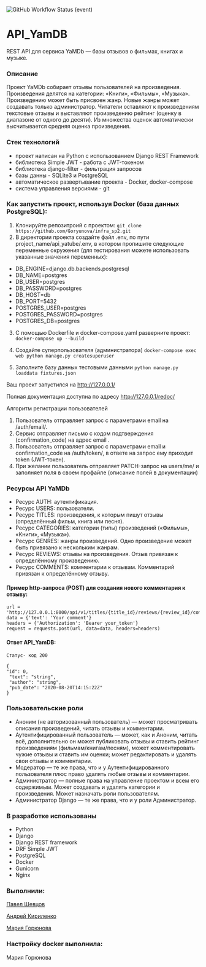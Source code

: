 ![GitHub Workflow Status (event)](https://github.com/Goryunova/yamdb_final/actions/workflows/yamdb_workflow.yaml/badge.svg)

# API_YamDB

REST API для сервиса YaMDb — базы отзывов о фильмах, книгах и музыке.

### Описание

Проект YaMDb собирает отзывы пользователей на произведения. Произведения делятся на категории: «Книги», «Фильмы», «Музыка». Произведению может быть присвоен жанр. Новые жанры может создавать только администратор. Читатели оставляют к произведениям текстовые отзывы и выставляют произведению рейтинг (оценку в диапазоне от одного до десяти). Из множества оценок автоматически высчитывается средняя оценка произведения.

### Стек технологий

* проект написан на Python с использованием Django REST Framework
* библиотека Simple JWT - работа с JWT-токеном
* библиотека django-filter - фильтрация запросов
* базы данны - SQLite3 и PostgreSQL
* автоматическое развертывание проекта - Docker, docker-compose
* система управления версиями - git

### Как запустить проект, используя Docker (база данных PostgreSQL):

1. Клонируйте репозитроий с проектом:
    `git clone https://github.com/Goryunova/infra_sp2.git`
2. В директории проекта создайте файл .env, по пути project_name/api_yatube/.env, в котором пропишите следующие переменные окружения (для тестирования можете использовать указанные значения переменных):
* DB_ENGINE=django.db.backends.postgresql
* DB_NAME=postgres
* DB_USER=postgres
* DB_PASSWORD=postgres
* DB_HOST=db
* DB_PORT=5432
* POSTGRES_USER=postgres
* POSTGRES_PASSWORD=postgres
* POSTGRES_DB=postgres
3. С помощью Dockerfile и docker-compose.yaml разверните проект:
      `docker-compose up --build`
      
4. Создайте суперпользователя (администратора)
      `docker-compose exec web python manage.py createsuperuser`
5. Заполните базу данных тестовыми данными
      `python manage.py loaddata fixtures.json`


Ваш проект запустился на http://127.0.0.1/

Полная документация доступна по адресу http://127.0.0.1/redoc/



Алгоритм регистрации пользователей

1. Пользователь отправляет запрос с параметрами email на /auth/email/.
2. Сервис отправляет письмо с кодом подтверждения (confirmation_code) на адрес email .
3. Пользователь отправляет запрос с параметрами email и confirmation_code на /auth/token/, в ответе на запрос ему приходит token (JWT-токен).
4. При желании пользователь отправляет PATCH-запрос на users/me/ и заполняет поля в своем профайле (описание полей в документации)

### Ресурсы API YaMDb

* Ресурс AUTH: аутентификация.
* Ресурс USERS: пользователи.
* Ресурс TITLES: произведения, к которым пишут отзывы (определённый фильм, книга или песня).
* Ресурс CATEGORIES: категории (типы) произведений («Фильмы», «Книги», «Музыка»).
* Ресурс GENRES: жанры произведений. Одно произведение может быть привязано к нескольким жанрам.
* Ресурс REVIEWS: отзывы на произведения. Отзыв привязан к определённому произведению.
* Ресурс COMMENTS: комментарии к отзывам. Комментарий привязан к определённому отзыву.

#### Пример http-запроса (POST) для создания нового комментария к отзыву:

    url = 'http://127.0.0.1:8000/api/v1/titles/{title_id}/reviews/{review_id}/comments/'
    data = {'text': 'Your comment'}
    headers = {'Authorization': 'Bearer your_token'}
    request = requests.post(url, data=data, headers=headers)

#### Ответ API_YamDB:

    Статус- код 200
    
    {
    "id": 0,
     "text": "string",
     "author": "string",
     "pub_date": "2020-08-20T14:15:22Z"
    }

### Пользовательские роли

* Аноним (не авторизованный пользователь) — может просматривать описания произведений, читать отзывы и комментарии.
* Аутентифицированный пользователь — может, как и Аноним, читать всё, дополнительно он может публиковать отзывы и ставить рейтинг произведениям (фильмам/книгам/песням), может комментировать чужие отзывы и ставить им оценки; может редактировать и удалять свои отзывы и комментарии.
* Модератор — те же права, что и у Аутентифицированного пользователя плюс право удалять любые отзывы и комментарии.
* Администратор — полные права на управление проектом и всем его содержимым. Может создавать и удалять категории и произведения. Может назначать роли пользователям.
* Администратор Django — те же права, что и у роли Администратор.

### В разработке использованы

* Python
* Django
* Django REST framework
* DRF Simple JWT
* PostgreSQL
* Docker
* Gunicorn
* Nginx

### Выполнили:

[Павел Шевцов](https://github.com/ShevtsovPM)

[Андрей Кириленко](https://github.com/Akirosan)

[Мария Горюнова](https://github.com/Goryunova)

### Настройку docker выполнилa:

Мария Горюнова
